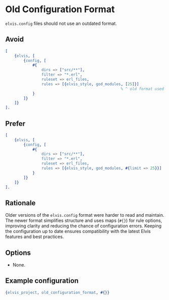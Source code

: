 # Old Configuration Format

`elvis.config` files should not use an outdated format.

## Avoid

```erlang
[
    {elvis, [
        {config, [
            #{
                dirs => ["src/**"],
                filter => "*.erl",
                ruleset => erl_files,
                rules => [{elvis_style, god_modules, [25]}]
                                                   % ^ old format used lists
            }
        ]}
    ]}
].
```

## Prefer

```erlang
[
    {elvis, [
        {config, [
            #{
                dirs => ["src/**"],
                filter => "*.erl",
                ruleset => erl_files,
                rules => [{elvis_style, god_modules, #{limit => 25}}]
            }
        ]}
    ]}
].
```

## Rationale

Older versions of the `elvis.config` format were harder to read and maintain. The newer format
simplifies structure and uses maps (`#{}`) for rule options, improving clarity and reducing the
chance of configuration errors. Keeping the configuration up to date ensures compatibility with the
latest Elvis features and best practices.

## Options

- None.

## Example configuration

```erlang
{elvis_project, old_configuration_format, #{}}
```
